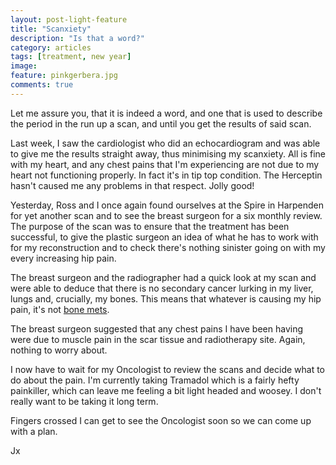 ```yaml
---
layout: post-light-feature
title: "Scanxiety"
description: "Is that a word?"
category: articles
tags: [treatment, new year]
image:
feature: pinkgerbera.jpg
comments: true
---
```


Let me assure you, that it is indeed a word, and one that is used to describe the period in the run up a scan, and until you get the results of said scan.

Last week, I saw the cardiologist who did an echocardiogram and was able to give me the results straight away, thus minimising my scanxiety.  All is fine with my heart, and any chest pains that I'm experiencing are not due to my heart not functioning properly.  In fact it's in tip top condition.  The Herceptin hasn't caused me any problems in that respect.  Jolly good!

Yesterday, Ross and I once again found ourselves at the Spire in Harpenden for yet another scan and to see the breast surgeon for a six monthly review.  The purpose of the scan was to ensure that the treatment has been successful, to give the plastic surgeon an idea of what he has to work with for my reconstruction and to check there's nothing sinister going on with my every increasing hip pain.

The breast surgeon and the radiographer had a quick look at my scan and were able to deduce that there is no secondary cancer lurking in my liver, lungs and, crucially, my bones.  This means that whatever is causing my hip pain, it's not [bone mets](https://www.breastcancercare.org.uk/breast-cancer-information/about-breast-cancer/secondary-metastatic-breast-cancer/bones).

The breast surgeon suggested that any chest pains I have been having were due to muscle pain in the scar tissue and radiotherapy site.  Again, nothing to worry about.

I now have to wait for my Oncologist to review the scans and decide what to do about the pain.  I'm currently taking Tramadol which is a fairly hefty painkiller, which can leave me feeling a bit light headed and woosey.  I don't really want to be taking it long term.

Fingers crossed I can get to see the Oncologist soon so we can come up with a plan.

Jx

